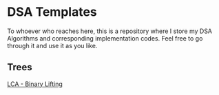 # DSA Templates
To whoever who reaches here, this is a repository where I store my DSA Algorithms and corresponding implementation codes. Feel free to go through it and use it as you like.


## Trees
[LCA - Binary Lifting](https://github.com/M-Manas-s/DSA_Templates/blob/master/Trees/LCA-Binary_Lifting.cpp)